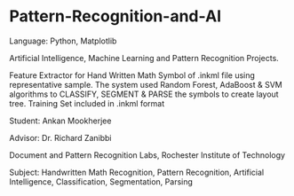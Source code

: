 Pattern-Recognition-and-AI
==========================
Language: Python, Matplotlib

Artificial Intelligence, Machine Learning and Pattern Recognition Projects.

Feature Extractor for Hand Written Math Symbol of .inkml file using representative sample. The system used Random Forest, AdaBoost & SVM algorithms to CLASSIFY, SEGMENT & PARSE the symbols to create layout tree. 
Training Set included in .inkml format

Student: Ankan Mookherjee

Advisor: Dr. Richard Zanibbi

Document and Pattern Recognition Labs, Rochester Institute of Technology

Subject: Handwritten Math Recognition, Pattern Recognition, Artificial Intelligence, Classification, Segmentation, Parsing

